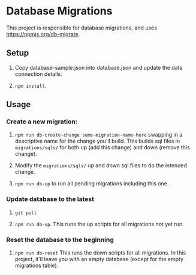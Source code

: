 Database Migrations
===================

This project is responsible for database migrations, and uses https://npmjs.org/db-migrate.


Setup
-----

1. Copy database-sample.json into database.json and update the data connection details.

2. `npm install`.


Usage
-----

### Create a new migration:

1. `npm run db-create-change some-migration-name-here` swapping in a descriptive name for the change you'll build.  This builds sql files in `migrations/sqls/` for both up (add this change) and down (remove this change).

2. Modify the `migrations/sqls/` up and down sql files to do the intended change.

3. `npm run db-up` to run all pending migrations including this one.


### Update database to the latest

1. `git pull`

2. `npm run db-up`.  This runs the up scripts for all migrations not yet run.


### Reset the database to the beginning

1. `npm run db-reset`  This runs the down scripts for all migrations.  In this project, it'll leave you with an empty database (except for the empty migrations table).
